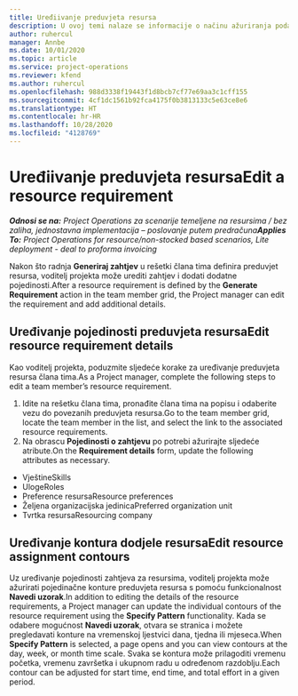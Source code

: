 ```yaml
---
title: Uređiivanje preduvjeta resursa
description: U ovoj temi nalaze se informacije o načinu ažuriranja podataka o preduvjetima resursa.
author: ruhercul
manager: Annbe
ms.date: 10/01/2020
ms.topic: article
ms.service: project-operations
ms.reviewer: kfend
ms.author: ruhercul
ms.openlocfilehash: 988d3338f19443f1d8bcb7cf77e69aa3c1cff155
ms.sourcegitcommit: 4cf1dc1561b92fca4175f0b3813133c5e63ce8e6
ms.translationtype: HT
ms.contentlocale: hr-HR
ms.lasthandoff: 10/28/2020
ms.locfileid: "4128769"
---
```

# <a name="edit-a-resource-requirement"></a><span data-ttu-id="7214c-103">Uređiivanje preduvjeta resursa</span><span class="sxs-lookup"><span data-stu-id="7214c-103">Edit a resource requirement</span></span>

<span data-ttu-id="7214c-104">_**Odnosi se na:** Project Operations za scenarije temeljene na resursima / bez zaliha, jednostavna implementacija – poslovanje putem predračuna_</span><span class="sxs-lookup"><span data-stu-id="7214c-104">_**Applies To:** Project Operations for resource/non-stocked based scenarios, Lite deployment - deal to proforma invoicing_</span></span>

<span data-ttu-id="7214c-105">Nakon što radnja **Generiraj zahtjev** u rešetki člana tima definira preduvjet resursa, voditelj projekta može urediti zahtjev i dodati dodatne pojedinosti.</span><span class="sxs-lookup"><span data-stu-id="7214c-105">After a resource requirement is defined by the **Generate Requirement** action in the team member grid, the Project manager can edit the requirement and add additional details.</span></span>

## <a name="edit-resource-requirement-details"></a><span data-ttu-id="7214c-106">Uređivanje pojedinosti preduvjeta resursa</span><span class="sxs-lookup"><span data-stu-id="7214c-106">Edit resource requirement details</span></span>

<span data-ttu-id="7214c-107">Kao voditelj projekta, poduzmite sljedeće korake za uređivanje preduvjeta resursa člana tima.</span><span class="sxs-lookup"><span data-stu-id="7214c-107">As a Project manager, complete the following steps to edit a team member’s resource requirement.</span></span>

1. <span data-ttu-id="7214c-108">Idite na rešetku člana tima, pronađite člana tima na popisu i odaberite vezu do povezanih preduvjeta resursa.</span><span class="sxs-lookup"><span data-stu-id="7214c-108">Go to the team member grid, locate the team member in the list, and select the link to the associated resource requirements.</span></span>
2. <span data-ttu-id="7214c-109">Na obrascu **Pojedinosti o zahtjevu** po potrebi ažurirajte sljedeće atribute.</span><span class="sxs-lookup"><span data-stu-id="7214c-109">On the **Requirement details** form, update the following attributes as necessary.</span></span>

- <span data-ttu-id="7214c-110">Vještine</span><span class="sxs-lookup"><span data-stu-id="7214c-110">Skills</span></span>
- <span data-ttu-id="7214c-111">Uloge</span><span class="sxs-lookup"><span data-stu-id="7214c-111">Roles</span></span>
- <span data-ttu-id="7214c-112">Preference resursa</span><span class="sxs-lookup"><span data-stu-id="7214c-112">Resource preferences</span></span>
- <span data-ttu-id="7214c-113">Željena organizacijska jedinica</span><span class="sxs-lookup"><span data-stu-id="7214c-113">Preferred organization unit</span></span>
- <span data-ttu-id="7214c-114">Tvrtka resursa</span><span class="sxs-lookup"><span data-stu-id="7214c-114">Resourcing company</span></span>

## <a name="edit-resource-assignment-contours"></a><span data-ttu-id="7214c-115">Uređivanje kontura dodjele resursa</span><span class="sxs-lookup"><span data-stu-id="7214c-115">Edit resource assignment contours</span></span>

<span data-ttu-id="7214c-116">Uz uređivanje pojedinosti zahtjeva za resursima, voditelj projekta može ažurirati pojedinačne konture preduvjeta resursa s pomoću funkcionalnost **Navedi uzorak**.</span><span class="sxs-lookup"><span data-stu-id="7214c-116">In addition to editing the details of the resource requirements, a Project manager can update the individual contours of the resource requirement using the **Specify Pattern** functionality.</span></span> <span data-ttu-id="7214c-117">Kada se odabere mogućnost **Navedi uzorak**, otvara se stranica i možete pregledavati konture na vremenskoj ljestvici dana, tjedna ili mjeseca.</span><span class="sxs-lookup"><span data-stu-id="7214c-117">When **Specify Pattern** is selected, a page opens and you can view contours at the day, week, or month time scale.</span></span> <span data-ttu-id="7214c-118">Svaka se kontura može prilagoditi vremenu početka, vremenu završetka i ukupnom radu u određenom razdoblju.</span><span class="sxs-lookup"><span data-stu-id="7214c-118">Each contour can be adjusted for start time, end time, and total effort in a given period.</span></span>